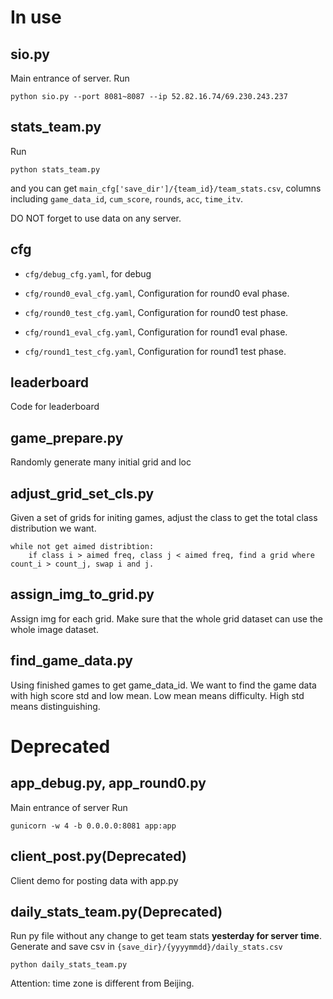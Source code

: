 # In use

## sio.py
Main entrance of server.
Run 
```
python sio.py --port 8081~8087 --ip 52.82.16.74/69.230.243.237
```

## stats\_team.py
Run 
```
python stats_team.py
``` 
and you can get `main_cfg['save_dir']/{team_id}/team_stats.csv`, columns including `game_data_id`, `cum_score`, `rounds`, `acc`, `time_itv`.

DO NOT forget to use data on any server.


## cfg
- `cfg/debug_cfg.yaml`, for debug

- `cfg/round0_eval_cfg.yaml`, Configuration for round0 eval phase.

- `cfg/round0_test_cfg.yaml`, Configuration for round0 test phase.

- `cfg/round1_eval_cfg.yaml`, Configuration for round1 eval phase.

- `cfg/round1_test_cfg.yaml`, Configuration for round1 test phase.


## leaderboard

Code for leaderboard

## game\_prepare.py

Randomly generate many initial grid and loc

## adjust\_grid\_set\_cls.py
Given a set of grids for initing games, adjust the class to get the total class distribution we want.

```
while not get aimed distribtion:
    if class i > aimed freq, class j < aimed freq, find a grid where count_i > count_j, swap i and j.
```

## assign\_img\_to\_grid.py

Assign img for each grid. Make sure that the whole grid dataset can use the whole image dataset.

## find\_game\_data.py
Using finished games to get game\_data\_id. We want to find the game data with high score std and low mean. Low mean means difficulty. High std means distinguishing.

# Deprecated

## app\_debug.py, app\_round0.py
Main entrance of server
Run 
```
gunicorn -w 4 -b 0.0.0.0:8081 app:app

```

## client\_post.py(Deprecated)
Client demo for posting data with app.py

## daily\_stats\_team.py(Deprecated)

Run py file without any change to get team stats **yesterday for server time**. 
Generate and save csv in `{save_dir}/{yyyymmdd}/daily_stats.csv` 

```
python daily_stats_team.py
```
Attention: time zone is different from Beijing. 

